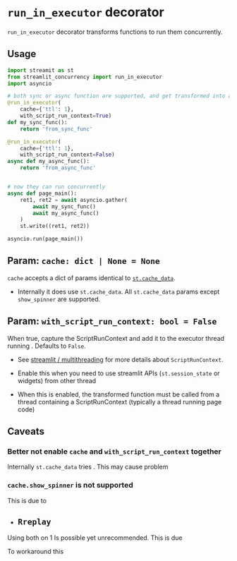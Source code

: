 # `run_in_executor` decorator

`run_in_executor` decorator transforms functions to run them concurrently.

## Usage

```py
import streamit as st
from streamlit_concurrency import run_in_executor
import asyncio

# both sync or async function are supported, and get transformed into async function
@run_in_executor(
    cache={'ttl': 1},
    with_script_run_context=True)
def my_sync_func():
    return 'from_sync_func'

@run_in_executor(
    cache={'ttl': 1},
    with_script_run_context=False)
async def my_async_func():
    return 'from_async_func'


# now they can run concurrently
async def page_main():
    ret1, ret2 = await asyncio.gather(
        await my_sync_func()
        await my_async_func()
    )
    st.write((ret1, ret2))

asyncio.run(page_main())
```

## Param: `cache: dict | None = None`

`cache` accepts a dict of params identical to [`st.cache_data`](https://docs.streamlit.io/develop/api-reference/caching-and-state/st.cache_data).

- Internally it does use `st.cache_data`. All `st.cache_data` params except `show_spinner` are supported.


## Param: `with_script_run_context: bool = False`

When true, capture the ScriptRunContext and add it to the executor thread running . Defaults to `False`.

- See [streamlit / multithreading](https://docs.streamlit.io/develop/concepts/design/multithreading) for more details about `ScriptRunContext`.

- Enable this when you need to use streamlit APIs (`st.session_state` or widgets) from other thread

- When this is enabled, the transformed function must be called from a thread containing a ScriptRunContext (typically a thread running page code)

## Caveats

### Better not enable `cache` and `with_script_run_context` together

Internally `st.cache_data` tries . This may cause problem 

### `cache.show_spinner` is not supported

This is due to 
- `Rreplay`
    - 
Using both on 1 
Is possible yet unrecommended.
This is due 

To workaround this 
